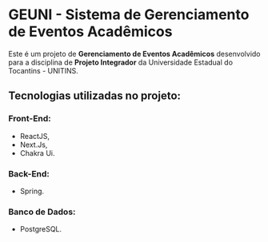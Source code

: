 # GEUNI - Sistema de Gerenciamento de Eventos Acadêmicos

Este é um projeto de **Gerenciamento de Eventos Acadêmicos** desenvolvido para a disciplina de **Projeto Integrador** da Universidade Estadual do Tocantins - UNITINS.

## Tecnologias utilizadas no projeto:
### Front-End:
- ReactJS,
-  Next.Js,
-  Chakra Ui.

### Back-End:
- Spring.

### Banco de Dados: 
- PostgreSQL.

